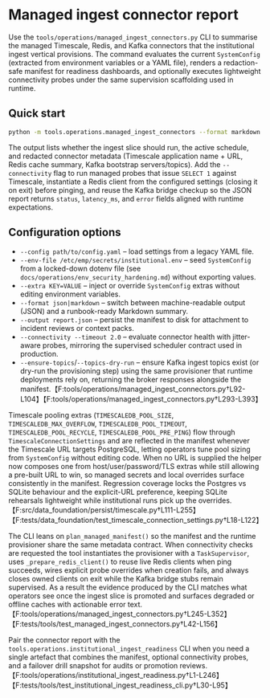 # Managed ingest connector report

Use the `tools/operations/managed_ingest_connectors.py` CLI to summarise the
managed Timescale, Redis, and Kafka connectors that the institutional ingest
vertical provisions.  The command evaluates the current `SystemConfig`
(extracted from environment variables or a YAML file), renders a redaction-safe
manifest for readiness dashboards, and optionally executes lightweight
connectivity probes under the same supervision scaffolding used in runtime.

## Quick start

```bash
python -m tools.operations.managed_ingest_connectors --format markdown
```

The output lists whether the ingest slice should run, the active schedule, and
redacted connector metadata (Timescale application name + URL, Redis cache
summary, Kafka bootstrap servers/topics).  Add the `--connectivity` flag to run
managed probes that issue `SELECT 1` against Timescale, instantiate a Redis
client from the configured settings (closing it on exit) before pinging, and
reuse the Kafka bridge checkup so the JSON report returns `status`,
`latency_ms`, and `error` fields aligned with runtime expectations.

## Configuration options

- `--config path/to/config.yaml` – load settings from a legacy YAML file.
- `--env-file /etc/emp/secrets/institutional.env` – seed `SystemConfig` from a
  locked-down dotenv file (see `docs/operations/env_security_hardening.md`) without
  exporting values.
- `--extra KEY=VALUE` – inject or override `SystemConfig` extras without editing
  environment variables.
- `--format json|markdown` – switch between machine-readable output (JSON) and a
  runbook-ready Markdown summary.
- `--output report.json` – persist the manifest to disk for attachment to
  incident reviews or context packs.
- `--connectivity --timeout 2.0` – evaluate connector health with jitter-aware
  probes, mirroring the supervised scheduler contract used in production.
- `--ensure-topics`/`--topics-dry-run` – ensure Kafka ingest topics exist (or
  dry-run the provisioning step) using the same provisioner that runtime
  deployments rely on, returning the broker responses alongside the manifest.【F:tools/operations/managed_ingest_connectors.py†L92-L104】【F:tools/operations/managed_ingest_connectors.py†L293-L393】

Timescale pooling extras (`TIMESCALEDB_POOL_SIZE`, `TIMESCALEDB_MAX_OVERFLOW`,
`TIMESCALEDB_POOL_TIMEOUT`, `TIMESCALEDB_POOL_RECYCLE`,
`TIMESCALEDB_POOL_PRE_PING`) flow through `TimescaleConnectionSettings` and are
reflected in the manifest whenever the Timescale URL targets PostgreSQL, letting
operators tune pool sizing from `SystemConfig` without editing code. When no URL
is supplied the helper now composes one from host/user/password/TLS extras while
still allowing a pre-built URL to win, so managed secrets and local overrides
surface consistently in the manifest. Regression coverage locks the Postgres vs
SQLite behaviour and the explicit-URL preference, keeping SQLite rehearsals
lightweight while institutional runs pick up the overrides.【F:src/data_foundation/persist/timescale.py†L111-L255】【F:tests/data_foundation/test_timescale_connection_settings.py†L18-L122】

The CLI leans on `plan_managed_manifest()` so the manifest and the runtime
provisioner share the same metadata contract.  When connectivity checks are
requested the tool instantiates the provisioner with a `TaskSupervisor`, uses
`_prepare_redis_client()` to reuse live Redis clients when ping succeeds, wires
explicit probe overrides when creation fails, and always closes owned clients on
exit while the Kafka bridge stubs remain supervised.  As a result the evidence
produced by the CLI matches what operators see once the ingest slice is
promoted and surfaces degraded or offline caches with actionable error text.【F:tools/operations/managed_ingest_connectors.py†L245-L352】【F:tests/tools/test_managed_ingest_connectors.py†L42-L156】

Pair the connector report with the `tools.operations.institutional_ingest_readiness`
CLI when you need a single artefact that combines the manifest, optional
connectivity probes, and a failover drill snapshot for audits or promotion
reviews.【F:tools/operations/institutional_ingest_readiness.py†L1-L246】【F:tests/tools/test_institutional_ingest_readiness_cli.py†L30-L95】
